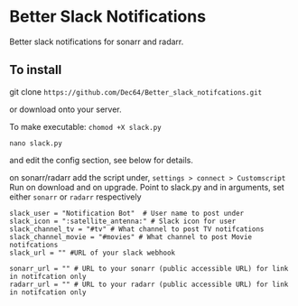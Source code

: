 # Better Slack Notifications

Better slack notifications for sonarr and radarr.

## To install

git clone `https://github.com/Dec64/Better_slack_notifcations.git`

or download onto your server.

To make executable: `chomod +X slack.py`

`nano slack.py`

and edit the config section, see below for details.

on sonarr/radarr add the script under, `settings > connect > Customscript` Run on download and on upgrade. Point to slack.py and in arguments, set either `sonarr` or `radarr` respectively 

```
slack_user = "Notification Bot"  # User name to post under
slack_icon = ":satellite_antenna:" # Slack icon for user
slack_channel_tv = "#tv" # What channel to post TV notifcations
slack_channel_movie = "#movies" # What channel to post Movie notifcations
slack_url = "" #URL of your slack webhook

sonarr_url = "" # URL to your sonarr (public accessible URL) for link in notifcation only
radarr_url = "" # URL to your radarr (public accessible URL) for link in notifcation only
```
